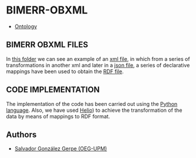 # BIMERR-OBXML

- [Ontology](https://bimerr.iot.linkeddata.es/def/occupancy-profile/)

## BIMERR OBXML FILES

In [this folder](./) we can see an example of an [xml file](./in.xml), in which from a series of transformations in another xml and later in a [json file](./out.json), a series of declarative mappings have been used to obtain the [RDF file](./obXML.ttl).

## CODE IMPLEMENTATION

The implementation of the code has been carried out using the [Python language](https://www.python.org/download/releases/3.0/). Also, we have used [Helio](https://oeg-upm.github.io/helio/)) to achieve the transformation of the data by means of mappings to RDF format.

## Authors

- [Salvador González Gerpe (OEG-UPM)](https://github.com/Salva5297)